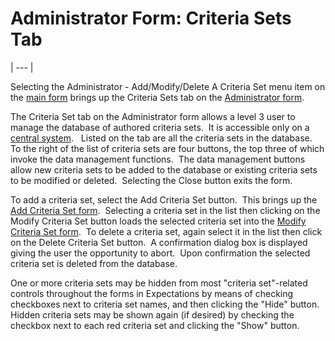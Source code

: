 # Administrator Form:  Criteria Sets     Tab 
| --- |

Selecting the Administrator - Add/Modify/Delete A Criteria Set menu item on 
the [main form](<7jjr.md>) brings up the Criteria Sets tab on the
[Administrator form](<7df4.md>).

The Criteria Set tab on the Administrator form allows a level 3 user to 
manage the database of authored criteria sets.&nbsp; It is accessible only on a
[central system](<7mls.md>).&nbsp;&nbsp; Listed on the tab are all the 
criteria sets in the database.&nbsp; To the right of the list of criteria sets are 
four buttons, the top three of which invoke the data management functions.&nbsp; The 
data management buttons allow new criteria sets to be added to the database or 
existing criteria sets to be modified or deleted.&nbsp; Selecting the Close button 
exits the form.

To add a criteria set, select the Add Criteria Set button.&nbsp; This brings up 
the [Add Criteria Set form](<7jcg.md>).&nbsp; Selecting a criteria set in the list then clicking 
on the Modify Criteria Set button loads the selected criteria set into the
[Modify Criteria Set form](<7jjk.md>).&nbsp; To delete a criteria set, 
again select it in the list then click on the Delete Criteria Set button.&nbsp; A 
confirmation dialog box is displayed giving the user the opportunity to abort.&nbsp; 
Upon confirmation the selected criteria set is deleted from the database.

One or more criteria sets may be hidden from most "criteria set"-related controls throughout the forms in Expectations by means of checking checkboxes next to criteria set names, and then clicking the "Hide" button.&nbsp; Hidden criteria sets may be shown again (if desired) by checking the checkbox next to each red criteria set and clicking the "Show" button.